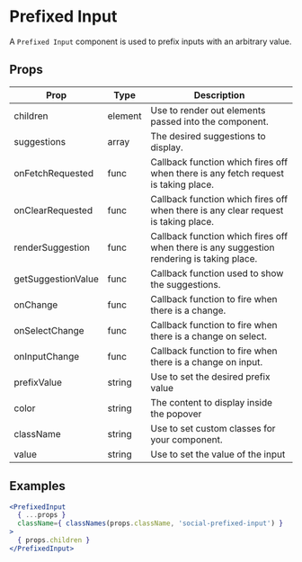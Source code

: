 # Prefixed Input

A `Prefixed Input` component is used to prefix inputs with an arbitrary value.

## Props

| Prop | Type | Description |
| ---- | ---- | ----------- |
| children | element | Use to render out elements passed into the component. |
| suggestions | array | The desired suggestions to display. |
| onFetchRequested | func | Callback function which fires off when there is any fetch request is taking place. |
| onClearRequested | func | Callback function which fires off when there is any clear request is taking place. |
| renderSuggestion | func | Callback function which fires off when there is any suggestion rendering is taking place. |
| getSuggestionValue | func | Callback function used to show the suggestions. |
| onChange | func | Callback function to fire when there is a change. |
| onSelectChange | func | Callback function to fire when there is a change on select. |
| onInputChange | func | Callback function to fire when there is a change on input. |
| prefixValue | string | Use to set the desired prefix value |
| color | string | The content to display inside the popover |
| className | string | Use to set custom classes for your component. |
| value | string | Use to set the value of the input |

## Examples

```jsx
<PrefixedInput
  { ...props }
  className={ classNames(props.className, 'social-prefixed-input') }
>
  { props.children }
</PrefixedInput>
```
